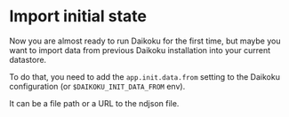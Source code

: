 # Import initial state

Now you are almost ready to run Daikoku for the first time, but maybe you want to import data from previous Daikoku installation into your current datastore.

To do that, you need to add the `app.init.data.from` setting to the Daikoku configuration (or `$DAIKOKU_INIT_DATA_FROM` env).

It can be a file path or a URL to the ndjson file.
